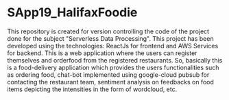 # SApp19_HalifaxFoodie

This repository is created for version controlling the code of the project done for the subject "Serverless Data Processing".
This project has been developed using the technologies: ReactJs for frontend and AWS Services for backend.
This is a web application where the users can register themselves and orderfood from the registered restaurants. So, basically this is a food-delivery application which provides the users functionalities such as ordering food, chat-bot implemented using google-cloud pubsub for contacting the restaurant team, sentiment analysis on feedbacks on food items depicting the intensities in the form of wordcloud, etc. 
